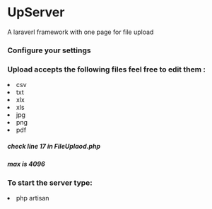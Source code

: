 # UpServer
A laraverl framework with one page for file upload 

<h3> Configure your settings </p>
<p Make sure you edit the databasename , username , password , and if you want to use in production turn debug off ,or change the host ip and port number   example.env and rename it to .env  </p>

<h3> Upload accepts the following files feel free to edit them :</h3>


<ui>
  <li>
    csv
  </li>
  <li>
    txt
  </li>
  <li>
    xlx
  </li>
  <li>
    xls
  </li> 
  <li>
    jpg
  </li>
  <li>
  png
  </li>
  <li>
    pdf
   </li>
</ui>

<h5> check line 17 in FileUplaod.php </h5>
<h5> max is 4096 </h5>



<h3> To start the server type: </h3>
 <ui>
  <li>
    <a> php artisan </a>
  </li>
  </ui>



